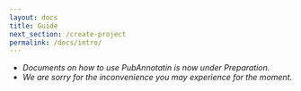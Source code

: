 ```yaml
---
layout: docs
title: Guide
next_section: /create-project
permalink: /docs/intro/
---
```


* *Documents on how to use PubAnnotatin is now under Preparation.*
* *We are sorry for the inconvenience you may experience for the moment.*

<!-- ## Motivation

* It would be good if there is a portal place where we can find most of the annotations made to literature.

* It would be even better if those annotations can be accessed in various common formats.

* It would be great if combulsome problems, e.g., slight variation of text, can be systematically dealt with.

## What is PubAnnotation?

* PubAnnotation is a public repository of literature annotation where anyone can create new annotations or submit existing ones.
 -->
